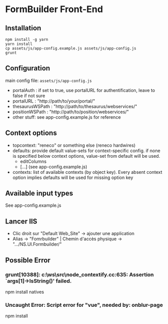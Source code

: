 # FormBuilder Front-End

Installation
------------

```
npm install -g yarn
yarn install
cp assets/js/app-config.example.js assets/js/app-config.js
grunt
```

Configuration
-------------

main config file: `assets/js/app-config.js`

  * portalAuth : if set to true, use portalURL for authentification, leave to false if not sure
  * portalURL : "http://path/to/your/portal/"
  * thesaurusWSPath : "http://path/to/thesaurus/webservices/"
  * positionWSPath : "http://path/to/position/webservices/"
  * other stuff: see app-config.example.js for reference

Context options
---------------
  * topcontext: "reneco" or something else (reneco hardwires)
  * defaults: provide default value-sets for context-specific config. if none is specified below context options, value-set from default will be used.
    * editColumns
    * [...] (see app-config.example.js)
  * contexts: list of available contexts (by object key). Every absent context option implies defaults will be used for missing option key

Available input types
---------------------
See app-config.example.js

Lancer IIS
---------------------
* Clic droit sur "Default Web_Site" -> ajouter une application
* Alias -> "Fomrbuilder" | Chemin d'accès physique -> ".../NS.UI.Formbuilder/"

Possible Error
---------------------

### grunt[10388]: c:\ws\src\node_contextify.cc:635: Assertion `args[1]->IsString()' failed.
npm install natives

### Uncaught Error: Script error for "vue", needed by: onblur-page
npm install

